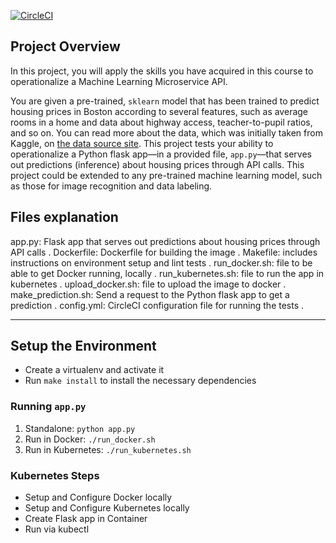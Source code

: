[![CircleCI](https://circleci.com/gh/wiflore/project-ml-microservice-kubernetes.svg?style=svg)](https://circleci.com/gh/wiflore/project-ml-microservice-kubernetes)

## Project Overview

In this project, you will apply the skills you have acquired in this course to operationalize a Machine Learning Microservice API. 

You are given a pre-trained, `sklearn` model that has been trained to predict housing prices in Boston according to several features, such as average rooms in a home and data about highway access, teacher-to-pupil ratios, and so on. You can read more about the data, which was initially taken from Kaggle, on [the data source site](https://www.kaggle.com/c/boston-housing). This project tests your ability to operationalize a Python flask app—in a provided file, `app.py`—that serves out predictions (inference) about housing prices through API calls. This project could be extended to any pre-trained machine learning model, such as those for image recognition and data labeling.

## Files explanation


app.py: Flask app that serves out predictions about housing prices through API calls . 
Dockerfile: Dockerfile for building the image . 
Makefile: includes instructions on environment setup and lint tests . 
run_docker.sh: file to be able to get Docker running, locally . 
run_kubernetes.sh: file to run the app in kubernetes . 
upload_docker.sh: file to upload the image to docker . 
make_prediction.sh: Send a request to the Python flask app to get a prediction . 
config.yml: CircleCI configuration file for running the tests . 

---

## Setup the Environment

* Create a virtualenv and activate it
* Run `make install` to install the necessary dependencies

### Running `app.py`

1. Standalone:  `python app.py`
2. Run in Docker:  `./run_docker.sh`
3. Run in Kubernetes:  `./run_kubernetes.sh`

### Kubernetes Steps

* Setup and Configure Docker locally
* Setup and Configure Kubernetes locally
* Create Flask app in Container
* Run via kubectl
